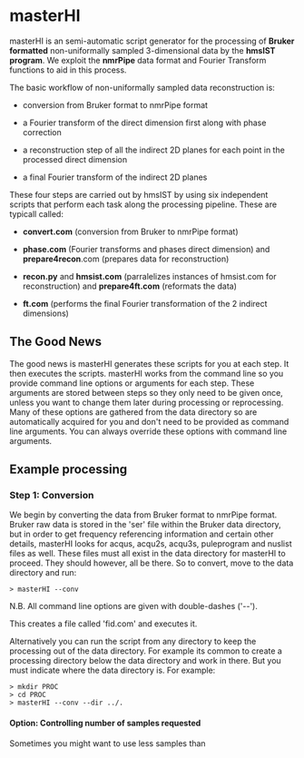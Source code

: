 # masterHI

masterHI is an semi-automatic script generator for the processing of **Bruker formatted** non-uniformally sampled 3-dimensional data by the **hmsIST program**. We exploit the **nmrPipe** data format and Fourier Transform functions to aid in this process.

The basic workflow of non-uniformally sampled data reconstruction is:

* conversion from Bruker format to nmrPipe format

* a Fourier transform of the direct dimension first along with phase correction

* a reconstruction step of all the indirect 2D planes for each point in the processed direct dimension

* a final Fourier transform of the indirect 2D planes

These four steps are carried out by hmsIST by using six independent scripts that perform each task along the processing pipeline. These are typicall called:

* **convert.com** (conversion from Bruker to nmrPipe format)

* **phase.com** (Fourier transforms and phases direct dimension) and **prepare4recon**.com (prepares data for reconstruction)

* **recon.py** and **hmsist.com** (parralelizes instances of hmsist.com for reconstruction) and **prepare4ft.com** (reformats the data)

* **ft.com** (performs the final Fourier transformation of the 2 indirect dimensions)


## The Good News

The good news is masterHI generates these scripts for you at each step. It then executes the scripts. masterHI works from the command line so you provide command line options or arguments for each step. These arguments are stored between steps so they only need to be given once, unless you want to change them later during processing or reprocessing. Many of these options are gathered from the data directory so are automatically acquired for you and don't need to be provided as command line arguments. You can always override these options with command line arguments.

## Example processing

### Step 1: Conversion

We begin by converting the data from Bruker format to nmrPipe format. Bruker raw data is stored in the 'ser' file within the Bruker data directory, but in order to get frequency referencing information and certain other details, masterHI looks for acqus, acqu2s, acqu3s, puleprogram and nuslist files as well. These files must all exist in the data directory for masterHI to proceed. They should however, all be there. So to convert, move to the data directory and run:

```
> masterHI --conv
```

N.B. All command line options are given with double-dashes ('--').

This creates a file called 'fid.com' and executes it.

Alternatively you can run the script from any directory to keep the processing out of the data directory. For example its common to create a processing directory below the data directory and work in there. But you must indicate where the data directory is. For example:

```
> mkdir PROC
> cd PROC
> masterHI --conv --dir ../.
```
#### Option: Controlling number of samples requested

Sometimes you might want to use less samples than 
